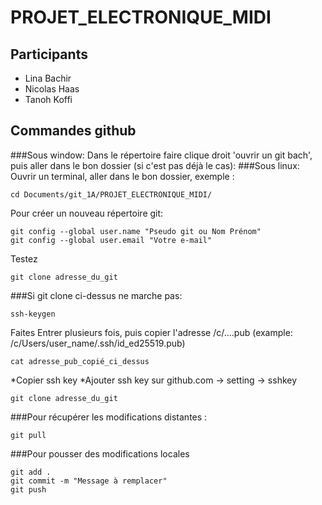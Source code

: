 # PROJET_ELECTRONIQUE_MIDI
## Participants
* Lina Bachir
* Nicolas Haas
* Tanoh Koffi 

## Commandes github
###Sous window:
Dans le répertoire faire clique droit 'ouvrir un git bach', puis aller dans le bon dossier (si c'est pas déjà le cas):
###Sous linux:
Ouvrir un terminal, aller dans le bon dossier, exemple :
```
cd Documents/git_1A/PROJET_ELECTRONIQUE_MIDI/
```

Pour créer un nouveau répertoire git:
```
git config --global user.name "Pseudo git ou Nom Prénom"
git config --global user.email "Votre e-mail"
```
Testez
```
git clone adresse_du_git
```
###Si git clone ci-dessus ne marche pas:
```
ssh-keygen
```
Faites Entrer plusieurs fois, puis copier l'adresse /c/....pub (example: /c/Users/user_name/.ssh/id_ed25519.pub)
```
cat adresse_pub_copié_ci_dessus
```
*Copier ssh key
*Ajouter ssh key sur github.com -> setting -> sshkey
```
git clone adresse_du_git
```

###Pour récupérer les modifications distantes :
```
git pull
```

###Pour pousser des modifications locales
```
git add .
git commit -m "Message à remplacer"
git push
```
